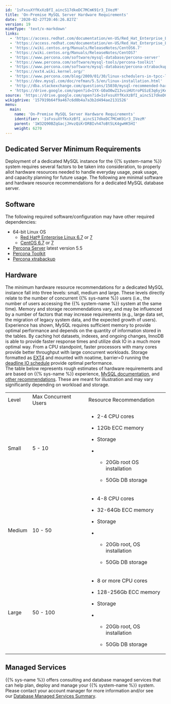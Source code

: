 ```yaml
---
id: '1sFxsuXYfKxXzBfI_aincS17dkeDC7MCmK91r3_IVezM'
title: 'On-Premise MySQL Server Hardware Requirements'
date: '2020-02-27T20:46:26.827Z'
version: 19
mimeType: 'text/x-markdown'
links:
  - 'https://access.redhat.com/documentation/en-US/Red_Hat_Enterprise_Linux/6/html/6.7_Release_Notes/'
  - 'https://access.redhat.com/documentation/en-US/Red_Hat_Enterprise_Linux/7/index.html'
  - 'https://wiki.centos.org/Manuals/ReleaseNotes/CentOS6.7'
  - 'https://wiki.centos.org/Manuals/ReleaseNotes/CentOS7'
  - 'https://www.percona.com/software/mysql-database/percona-server'
  - 'https://www.percona.com/software/mysql-tools/percona-toolkit'
  - 'https://www.percona.com/software/mysql-database/percona-xtrabackup'
  - 'https://ext4.wiki.kernel.org/'
  - 'https://www.percona.com/blog/2009/01/30/linux-schedulers-in-tpcc-like-benchmark/'
  - 'https://dev.mysql.com/doc/refman/5.5/en/linux-installation.html'
  - 'http://dba.stackexchange.com/questions/15030/mysql-recommended-hardware'
  - 'https://drive.google.com/open?id=1YX-G0aO0wZ13vsiHUtroPGSzE3q6yjKeLdzgX3fvMrs'
source: 'https://drive.google.com/open?id=1sFxsuXYfKxXzBfI_aincS17dkeDC7MCmK91r3_IVezM'
wikigdrive: '157919b64f9a467c6d0b4a7a3b2d494ae2131526'
menu:
  main:
    name: 'On-Premise MySQL Server Hardware Requirements'
    identifier: '1sFxsuXYfKxXzBfI_aincS17dkeDC7MCmK91r3_IVezM'
    parent: '1W32Q90BZqGacjJHvzQiKrDRBIvh47oBt5LK4gwHK5HI'
    weight: 6270
---
```

## **Dedicated Server Minimum Requirements**  
  
Deployment of a dedicated MySQL instance for the {{% system-name %}} system requires several factors to be taken into consideration, to properly allot hardware resources needed to handle everyday usage, peak usage, and capacity planning for future usage. The following are minimal software and hardware resource recommendations for a dedicated MySQL database server.
  
## **Software**  
  
The following required software/configuration may have other required dependencies:
* 64-bit Linux OS
   * [Red Hat® Enterprise Linux 6.7](https://access.redhat.com/documentation/en-US/Red_Hat_Enterprise_Linux/6/html/6.7_Release_Notes/) or [7](https://access.redhat.com/documentation/en-US/Red_Hat_Enterprise_Linux/7/index.html)
   * [CentOS 6.7](https://wiki.centos.org/Manuals/ReleaseNotes/CentOS6.7) or [7](https://wiki.centos.org/Manuals/ReleaseNotes/CentOS7)
* [Percona Server](https://www.percona.com/software/mysql-database/percona-server) latest version 5.5
* [Percona Toolkit](https://www.percona.com/software/mysql-tools/percona-toolkit)
* [Percona xtrabackup](https://www.percona.com/software/mysql-database/percona-xtrabackup)
  
## **Hardware**  
  
The minimum hardware resource recommendations for a dedicated MySQL instance fall into three levels: small, medium and large. These levels directly relate to the number of concurrent {{% sys-name %}} users (i.e., the number of users accessing the {{% system-name %}} system at the same time). Memory and storage recommendations vary, and may be influenced by a number of factors that may increase requirements (e.g., large data set, the migration of legacy system data, and the expected growth of users).  
Experience has shown, MySQL requires sufficient memory to provide optimal performance and depends on the quantity of information stored in the tables. By caching hot datasets, indexes, and ongoing changes, InnoDB is able to provide faster response times and utilize disk IO in a much more optimal way. From a CPU standpoint, faster processors with many cores provide better throughput with large concurrent workloads. Storage formatted as [EXT4](https://ext4.wiki.kernel.org/) and mounted with noatime, barrier=0 running the [deadline IO schedule](https://www.percona.com/blog/2009/01/30/linux-schedulers-in-tpcc-like-benchmark/) provide optimal performance.  
The table below represents rough estimates of hardware requirements and are based on {{% sys-name %}} experience, [MySQL documentation](https://dev.mysql.com/doc/refman/5.5/en/linux-installation.html), and [other recommendations](http://dba.stackexchange.com/questions/15030/mysql-recommended-hardware). These are meant for illustration and may vary significantly depending on workload and storage.

<table>
<tr>
<td>Level</td>
<td>Max Concurrent Users</td>
<td>Resource Recommendation</td>
</tr>
<tr>
<td>Small</td>
<td>5 - 10</td>
<td><ul><li><p>2-4 CPU cores</p></li><li><p>12Gb ECC memory</p></li><li><p>Storage</p></li></ul><ul><li><ul><li><p>20Gb root OS installation</p></li><li><p>50Gb DB storage</p></li></ul></li></ul></td>
</tr>
<tr>
<td>Medium</td>
<td>10 - 50</td>
<td><ul><li><p>4-8 CPU cores</p></li><li><p>32-64Gb ECC memory</p></li><li><p>Storage</p></li></ul><ul><li><ul><li><p>20Gb root, OS installation</p></li><li><p>50Gb DB storage</p></li></ul></li></ul></td>
</tr>
<tr>
<td>Large</td>
<td>50 - 100</td>
<td><ul><li><p>8 or more CPU cores</p></li><li><p>128-256Gb ECC memory</p></li><li><p>Storage</p></li></ul><ul><li><ul><li><p>20Gb root, OS installation</p></li><li><p>50Gb DB storage</p></li></ul></li></ul></td>
</tr>

</table>
  
## **Managed Services**  
  
{{% sys-name %}} offers consulting and database managed services that can help plan, deploy and manage your {{% system-name %}} system. Please contact your account manager for more information and/or see our [Database Managed Services Summary](https://drive.google.com/open?id=1YX-G0aO0wZ13vsiHUtroPGSzE3q6yjKeLdzgX3fvMrs).
